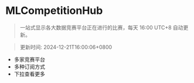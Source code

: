 # MLCompetitionHub

> 一站式显示各大数据竞赛平台正在进行的比赛，每天 16:00 UTC+8 自动更新。
  
> 更新时间: 2024-12-21T16:00:06+0800 

* 多家竞赛平台
* 多种订阅方式
* 下拉查看更多